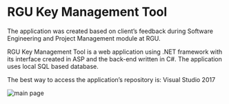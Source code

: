 <h1> RGU Key Management Tool </h1>
The application was created based on client’s feedback during Software Engineering and Project Management module at RGU.

RGU Key Management Tool is a web application using .NET framework with its interface created in ASP and the back-end written in C#. 
The application uses local SQL based database.

The best way to access the application’s repository is: Visual Studio 2017

![main page](https://i.postimg.cc/DnkYPpgf/2018-11-14-15-23-49.png)
